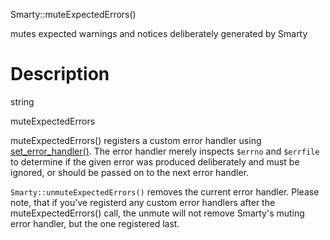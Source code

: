 Smarty::muteExpectedErrors()

mutes expected warnings and notices deliberately generated by Smarty

Description
===========

string

muteExpectedErrors

muteExpectedErrors() registers a custom error handler using
[set\_error\_handler()](&url.php-manual;set_error_handler). The error
handler merely inspects `$errno` and `$errfile` to determine if the
given error was produced deliberately and must be ignored, or should be
passed on to the next error handler.

`Smarty::unmuteExpectedErrors()` removes the current error handler.
Please note, that if you\'ve registerd any custom error handlers after
the muteExpectedErrors() call, the unmute will not remove Smarty\'s
muting error handler, but the one registered last.
